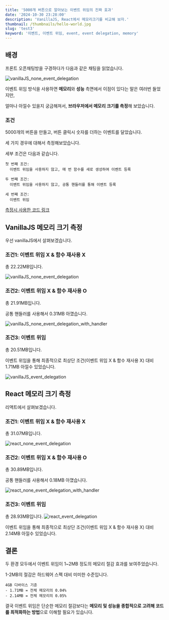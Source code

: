 ```yaml
---
title: '5000개 버튼으로 알아보는 이벤트 위임의 진짜 효과'
date: '2024-10-30 23:28:00'
description: 'VanillaJS, React에서 메모리크기를 비교해 보자.'
thumbnail: /thumbnails/hello-world.jpg
slug: 'test3'
keyword: '이벤트, 이벤트 위임, event, event delegation, memory'
---
```


## 배경
프론트 오픈채팅방을 구경하다가 다음과 같은 채팅을 읽었습니다.

![vanillaJS_none_event_delegation](/assets/blog/kakao_event_delegation.png)

이벤트 위임 방식을 사용하면 **메모리**와 **성능** 측면에서 이점이 있다는 말은 여러번 들었지만,

얼마나 아낄수 있을지 궁금해져서, **브라우저에서 메모리 크기를 측정**해 보았습니다.

### 조건

5000개의 버튼을 만들고, 버튼 클릭시 숫자를 더하는 이벤트를 달았습니다.

세 가지 경우에 대해서 측정해보았습니다.

세부 조건은 다음과 같습니다.

```
첫 번째 조건: 
  이벤트 위임을 사용하지 않고, 매 번 함수를 새로 생성하여 이벤트 등록

두 번째 조건: 
  이벤트 위임을 사용하지 않고, 공통 핸들러를 통해 이벤트 등록

세 번째 조건: 
  이벤트 위임
```

[측정시 사용한 코드 링크](https://github.com/SaeWooKKang/event-delegation-example)

## VanillaJS 메모리 크기 측정
우선 vanillaJS에서 살펴보겠습니다.

### 조건1: 이벤트 위임 X & 함수 재사용 X

총 22.22MB입니다.

![vanillaJS_none_event_delegation](/assets/blog/vanillaJS_none_event_delegation.png)

### 조건2: 이벤트 위임 X & 함수 재사용 O

총 21.91MB입니다.

공통 핸들러를 사용해서 0.31MB 아꼈습니다.

![vanillaJS_none_event_delegation_with_handler](/assets/blog/vanillaJS_none_event_delegation_with_handler.png)

### 조건3: 이벤트 위임

총 20.51MB입니다.

이벤트 위임을 통해 최종적으로 최상단 조건(이벤트 위임 X & 함수 재사용 X) 대비 1.71MB 아낄수 있었습니다.

![vanillaJS_event_delegation](/assets/blog/vanillaJS_event_delegation.png)

## React 메모리 크기 측정
리액트에서 살펴보겠습니다.

### 조건1: 이벤트 위임 X & 함수 재사용 X

총 31.07MB입니다.

![react_none_event_delegation](/assets/blog/react_none_event_delegation.png)

### 조건2: 이벤트 위임 X & 함수 재사용 O

총 30.89MB입니다.

공통 핸들러를 사용해서 0.18MB 아꼈습니다.

![react_none_event_delegation_with_handler](/assets/blog/react_none_event_delegation_with_handler.png)

### 조건3: 이벤트 위임

총 28.93MB입니다.
![react_event_delegation](/assets/blog/react_event_delegation.png)

이벤트 위임을 통해 최종적으로 최상단 조건(이벤트 위임 X & 함수 재사용 X) 대비 2.14MB 아낄수 있었습니다.

## 결론

두 환경 모두에서 이벤트 위임이 1~2MB 정도의 메모리 절감 효과를 보여주었습니다.

1-2MB의 절감은 하드웨어 스펙 대비 미미한 수준입니다.

```
4GB 디바이스 기준
- 1.71MB = 전체 메모리의 0.04%
- 2.14MB = 전체 메모리의 0.05%
```

결국 이벤트 위임은 단순한 메모리 절감보다는 **메모리 및 성능을 종합적으로 고려해 코드를 최적화하는 방법**으로 이해할 필요가 있습니다.
